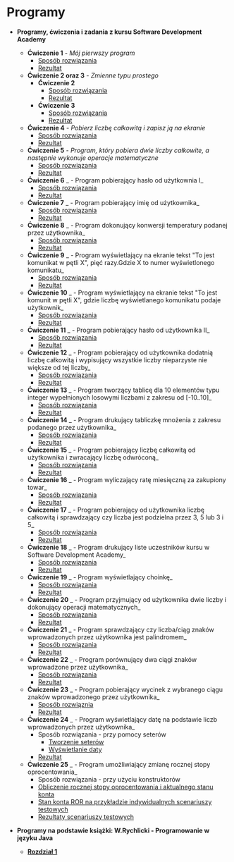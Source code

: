 # Programy
* **Programy, ćwiczenia i zadania z kursu Software Development Academy**
  * **Ćwiczenie 1** _- Mój pierwszy program_
     * [Sposób rozwiązania](https://drive.google.com/file/d/1gj-eQ6kv5Bq86O9JFFCk59_0I88SLOGt/view?usp=sharing)
     * [Rezultat](https://drive.google.com/file/d/1nRm88ChKWzoO49aU7ND2Vu6hAGn1GOCs/view?usp=sharing)
  * **Ćwiczenie 2 oraz 3** _- Zmienne typu prostego_
     * **Ćwiczenie 2**
       * [Sposób rozwiązania](https://drive.google.com/file/d/1vQHCwEQlxLGO4O39U0e6m_AQFSi-MJuK/view?usp=sharing)
       * [Rezultat](https://drive.google.com/file/d/1Ndr9ZPMyz_NyCH13GwELeii2ePjuq9wh/view?usp=sharing)
     * **Ćwiczenie 3**
       * [Sposób rozwiązania](https://drive.google.com/file/d/1hhS9tLAu_PFBiAhp3z7fjkpGMTRm-4oW/view?usp=sharing)
       * [Rezultat](https://drive.google.com/file/d/1hhS9tLAu_PFBiAhp3z7fjkpGMTRm-4oW/view?usp=sharing)
  * **Ćwiczenie 4** _- Pobierz liczbę całkowitą i zapisz ją na ekranie_
    * [Sposób rozwiązania](https://drive.google.com/file/d/1RbXZ3r4bAkV3W6QRPxzGKFvhwN3fHoXx/view?usp=sharing)
    * [Rezultat](https://drive.google.com/file/d/1_SuBD1wmcFmHMkYWsY4ZFtyxThoCVc2H/view?usp=sharing)
  * **Ćwiczenie 5** _- Program, który pobiera dwie liczby całkowite, a następnie wykonuje operacje matematyczne_
    * [Sposób rozwiązania](https://drive.google.com/file/d/1T-VEq7hC2w2CEwB6O3jMMr0AToHZb3jK/view?usp=sharing)
    * [Rezultat](https://drive.google.com/file/d/1GLLrcJtrRFZFEJv-LDLr8R0LYBaWXPi8/view?usp=sharing)
  * **Ćwiczenie 6** _ - Program pobierający hasło od użytkownia I_
    * [Sposób rozwiązania](https://drive.google.com/file/d/1wUP_97Dm6hXZF4_Ct37JriR5yLkf48cN/view?usp=sharing)
    * [Rezultat](https://drive.google.com/file/d/1LFuV4F2wkqDInVsUrBLGSxwvw8XWo35v/view?usp=sharing)
  * **Ćwiczenie 7** _ - Program pobierający imię od użytkownika_
    * [Sposób rozwiązania](https://drive.google.com/file/d/1Mcym2IHpCLUPOhyloD2BPVk9wZctQpM-/view?usp=sharing)
    * [Rezultat](https://drive.google.com/file/d/1ES2m3ssqnEmvDxEx89qzvVlp_stRZH0B/view?usp=sharing)
  * **Ćwiczenie 8** _ - Program dokonujący konwersji temperatury podanej przez użytkownika_
    * [Sposób rozwiązania](https://drive.google.com/file/d/1XZkXNTIXGMolV9168YAmdWGVPdOWfyYc/view?usp=sharing)
    * [Rezultat](https://drive.google.com/file/d/1u5lBuQF9tgRfZOmjeMl3NGoYIbXaw7jB/view?usp=sharing)
  * **Ćwiczenie 9** _ - Program wyświetlający na ekranie tekst "To jest komunikat w pętli X", pięć razy.Gdzie X to numer wyświetlonego komunikatu_ 
    * [Sposób rozwiązania](https://drive.google.com/file/d/1CaoX-a2_nbS7hefwsb8jxyxBwA1bLA4o/view?usp=sharing)
    * [Rezultat](https://drive.google.com/file/d/1kxk7X8UN1R79Zz8Pb1_Okdoj0-p8Oz0I/view?usp=sharing)
  * **Ćwiczenie 10** _ - Program wyświetlający na ekranie tekst "To jest komunit w pętli X", gdzie liczbę wyświetlanego komunikatu podaje użytkownik_
    * [Sposób rozwiązania](https://drive.google.com/file/d/1NHhTG74nUcU_7DWarjogBcnwtuZLVxm3/view?usp=sharing)
    * [Rezultat](https://drive.google.com/file/d/1frh9K1xijQZ4IIWopFzk6YsaMWLVYafz/view?usp=sharing)
  * **Ćwiczenie 11** _ - Program pobierający hasło od użytkownika II_ 
    * [Sposób rozwiązania](https://drive.google.com/file/d/1KP_qY1Yya1bqFl8ebUB2rVqhbzFu6Ps_/view?usp=sharing)
    * [Rezultat](https://drive.google.com/file/d/1R6VdVE3H7CrE32cgFsf2Q4lZM3ZqVLg4/view?usp=sharing)
  * **Ćwiczenie 12** _ - Program pobierający od użytkownika dodatnią liczbę całkowitą i wypisujący wszystkie liczby nieparzyste nie większe od tej liczby_
    * [Sposób rozwiązania](https://drive.google.com/file/d/15asdMzThhKW-r85nDG8CdeOJR4Ik5Bxa/view?usp=sharing)
    * [Rezultat](https://drive.google.com/file/d/1ipx5_Nn8fIMB4JE3HbmohELvns7Z1G4K/view?usp=sharing)
  * **Ćwiczenie 13** _ - Program tworzący tablicę dla 10 elementów typu integer wypełnionych losowymi liczbami z zakresu od [-10..10]_
    * [Sposób rozwiązania](https://drive.google.com/file/d/1sfCZh5fmSdUVSQx4FG2oYrVpgCfWJvbL/view?usp=sharing)
    * [Rezultat](https://drive.google.com/file/d/1Whu7Y7R0OYByU1eW7fWpDtDuURat-utb/view?usp=sharing)
  * **Ćwiczenie 14** _ - Program drukujący tabliczkę mnożenia z zakresu podanego przez użytkownika_
    * [Sposób rozwiązania](https://drive.google.com/file/d/1FjxkKmjPIcNiEHiYr8QvoNCgl4yeK2OK/view?usp=sharing)
    * [Rezultat](https://drive.google.com/file/d/1LseRMxjcrw5c1z_fzvMROxkpM9Bj7UbA/view?usp=sharing)
  * **Ćwiczenie 15** _ - Program pobierający liczbę całkowitą od użytkownika i zwracający liczbę odwróconą_
    * [Sposób rozwiązania](https://drive.google.com/file/d/1PqjBOqOccufokx5TAzV99j79n1Q8s0HP/view?usp=sharing)
    * [Rezultat](https://drive.google.com/file/d/1cZQWxx8xjN2qZ5grK3q4PyNHksY4-N-5/view?usp=sharing)
  * **Ćwiczenie 16** _ - Program wyliczający ratę miesięczną za zakupiony towar_
    * [Sposób rozwiązania](https://drive.google.com/file/d/1bqM5FiOda26quT3YtvlAgJ__BYlv1DW5/view?usp=sharing)
    * [Rezultat](https://drive.google.com/file/d/17cpV5hX5PDiGL9kM3kkGSD1xNRfRKQvz/view?usp=sharing)
  * **Ćwiczenie 17** _ - Program pobierający od użytkownika liczbę całkowitą i sprawdzający czy liczba jest podzielna przez 3, 5 lub 3 i 5_
    * [Sposób rozwiązania](https://drive.google.com/file/d/1z8_4F2plKZTd-nzOqL9HyjtomX49GAv8/view?usp=sharing)
    * [Rezultat](https://drive.google.com/file/d/1-csxMTiRVuHCokP9sHPXvV1jxGv1QavB/view?usp=sharing) 
  * **Ćwiczenie 18** _ - Program drukujący liste uczestników kursu w Software Development Academy_
    * [Sposób rozwiązania](https://drive.google.com/file/d/1RimJaPW0B4z0Vm3D3_BmdBHtSefi9Ygj/view?usp=sharing)
    * [Rezultat](https://drive.google.com/file/d/1FpYrQKKUYZJzpMXYV_i7wevOFOq0Otp3/view?usp=sharing)
  * **Ćwiczenie 19** _ - Program wyświetlający choinkę_
    * [Sposób rozwiązania](https://drive.google.com/file/d/1l3jurfwPrSO7tS31MXE4shqsZpYvt4y9/view?usp=sharing)
    * [Rezultat](https://drive.google.com/file/d/1FnMAa4Dv4Q8su1K69DGqdSajY2EbaZVm/view?usp=sharing)
  * **Ćwiczenie 20** _ - Program przyjmujący od użytkownika dwie liczby i dokonujący operacji matematycznych_
    * [Sposób rozwiązania](https://drive.google.com/file/d/12GyoHHt77mTLF-Jmrkxgu1rg0E6GIoaD/view?usp=sharing)
    * [Rezultat](https://drive.google.com/file/d/1tmhod1cdeuoYy7syyEYedxa5RcK_d8fA/view?usp=sharing)
  * **Ćwiczenie 21** _ - Program sprawdzający czy liczba/ciąg znaków wprowadzonych przez użytkownika jest palindromem_
    * [Sposób rozwiązania](https://drive.google.com/file/d/17ZSROzhar_CE8L4RFd8QfTtT9OkSj4pW/view?usp=sharing)
    * [Rezultat](https://drive.google.com/file/d/1pCLLTKP4zGofPE7GrueEcDLVfjWD-zE3/view?usp=sharing)
  * **Ćwiczenie 22** _ - Program porównujący dwa ciągi znaków wprowadzone przez użytkownika_
    * [Sposób rozwiązania](https://drive.google.com/file/d/1nFkjwp2WFFdJLK-10imxNGKHGObkXwRR/view?usp=sharing)
    * [Rezultat](https://drive.google.com/file/d/1BnngaZoBRoVP-2-A973FTouMEG7JkVOs/view?usp=sharing)
  * **Ćwiczenie 23** _ - Program pobierający wycinek z wybranego ciągu znaków wprowadzonego przez użytkownika_
    * [Sposób rozwiąznia](https://drive.google.com/file/d/1Ac3GNRG8RAlR4Cd_RBUhfWZs0ifgkcJ7/view?usp=sharing)
    * [Rezultat](https://drive.google.com/file/d/1V5DdNCjl1dzVLNcXVfkuHUJ_n_ZDWRxK/view?usp=sharing)
  * **Ćwiczenie 24** _ - Program wyświetlający datę na podstawie liczb wprowadzonych przez użytkownika_
    * Sposób rozwiązania - przy pomocy seterów 
      * [Tworzenie seterów](https://drive.google.com/file/d/1BteHsaGsah_s0kf7dWOEUpgg06ECkm5O/view?usp=sharing)
      * [Wyświetlanie daty](https://drive.google.com/file/d/1dwOiHUYvX3hnQP06xRLRISSCoFF-G3nY/view?usp=sharing)
    * [Rezultat](https://drive.google.com/file/d/1QdXa2RJadjtx7LqE1EDjeURbxI11lNXz/view?usp=sharing)
  * **Ćwiczenie 25** _ - Program umożliwiający zmianę rocznej stopy oprocentowania_
    * Sposób rozwiązania - przy użyciu konstruktorów
    * [Obliczenie rocznej stopy oprocentowania i aktualnego stanu konta](https://drive.google.com/file/d/15Co3NNy9bofwWvrTeDiwr5dfxIVrr1G2/view?usp=sharing)
    * [Stan konta ROR na przykładzie indywidualnych scenariuszy testowych](https://drive.google.com/file/d/1HeXc8wK0uFkSR1HxegAHbRB-_W7MNh14/view?usp=sharing)
    * [Rezultaty scenariuszy testowych](https://drive.google.com/file/d/1tyzLvfMVd7eE_JE7Yz2yzCHJrZHRIdej/view?usp=sharing)
  

* **Programy na podstawie książki: W.Rychlicki - Programowanie w języku Java** 
  * **[Rozdział 1]()**

 

